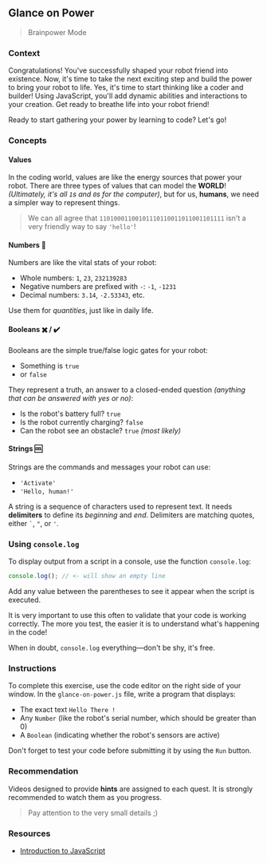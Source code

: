 ## Glance on Power

> Brainpower Mode

### Context

Congratulations! You've successfully shaped your robot friend into existence. Now, it's time to take the next exciting step and build the power to bring your robot to life. Yes, it's time to start thinking like a coder and builder! Using JavaScript, you'll add dynamic abilities and interactions to your creation. Get ready to breathe life into your robot friend!

Ready to start gathering your power by learning to code? Let's go!

### Concepts

#### Values

In the coding world, values are like the energy sources that power your robot. There are three types of values that can model the **WORLD**! _(Ultimately, it's all `1`s and `0`s for the computer)_, but for us, **humans**, we need a simpler way to represent things.

> We can all agree that `11010001100101110110011011001101111` isn't a very friendly way to say `'hello'`!

#### Numbers 🔢

Numbers are like the vital stats of your robot:

- Whole numbers: `1`, `23`, `232139283`
- Negative numbers are prefixed with `-`: `-1`, `-1231`
- Decimal numbers: `3.14`, `-2.53343`, etc.

Use them for _quantities_, just like in daily life.

#### Booleans ✖️ / ✔️

Booleans are the simple true/false logic gates for your robot:

- Something is `true`
- or `false`

They represent a truth, an answer to a closed-ended question _(anything that can be answered with yes or no)_:

- Is the robot's battery full? `true`
- Is the robot currently charging? `false`
- Can the robot see an obstacle? `true` _(most likely)_

#### Strings 🆒

Strings are the commands and messages your robot can use:

- `'Activate'`
- `'Hello, human!'`

A string is a sequence of characters used to represent text. It needs **delimiters** to define its _beginning_ and _end_. Delimiters are matching quotes, either `` ` ``, `"`, or `'`.

### Using `console.log`

To display output from a script in a console, use the function `console.log`:

```js
console.log(); // <- will show an empty line
```

Add any value between the parentheses to see it appear when the script is executed.

It is very important to use this often to validate that your code is working correctly. The more you test, the easier it is to understand what's happening in the code!

When in doubt, `console.log` everything—don't be shy, it's free.

### Instructions

To complete this exercise, use the code editor on the right side of your window. In the `glance-on-power.js` file, write a program that displays:

- The exact text `Hello There !`
- Any `Number` (like the robot's serial number, which should be greater than 0)
- A `Boolean` (indicating whether the robot's sensors are active)

Don't forget to test your code before submitting it by using the `Run` button.

### Recommendation

Videos designed to provide **hints** are assigned to each quest. It is strongly recommended to watch them as you progress.

> Pay attention to the very small details ;)

### Resources

- [Introduction to JavaScript](https://developer.mozilla.org/en-US/docs/Learn/JavaScript/First_steps)

